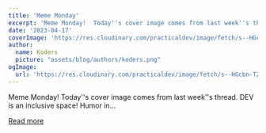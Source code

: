 ```yaml
---
title: 'Meme Monday'
excerpt: 'Meme Monday!  Today''s cover image comes from last week''s thread.  DEV is an inclusive space! Humor in...'
date: '2023-04-17'
coverImage: 'https://res.cloudinary.com/practicaldev/image/fetch/s--HGcbn-TZ--/c_imagga_scale,f_auto,fl_progressive,h_420,q_auto,w_1000/https://dev-to-uploads.s3.amazonaws.com/uploads/articles/qanqat0vbzv9o49cs7r4.png'
author:
  name: Koders
  picture: "assets/blog/authors/koders.png"
ogImage:
  url: 'https://res.cloudinary.com/practicaldev/image/fetch/s--HGcbn-TZ--/c_imagga_scale,f_auto,fl_progressive,h_420,q_auto,w_1000/https://dev-to-uploads.s3.amazonaws.com/uploads/articles/qanqat0vbzv9o49cs7r4.png'
---
```


Meme Monday!  Today''s cover image comes from last week''s thread.  DEV is an inclusive space! Humor in...

[Read more](https://dev.to/ben/meme-monday-4j21)
